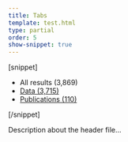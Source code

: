 ```yaml
---
title: Tabs
template: test.html
type: partial
order: 5
show-snippet: true
---
```

[snippet]
<div class="background--ship-grey padding-top-md--1">
    <nav class="tabs--js">
        <ul class="list--neutral flush">
            <li class="tab__item width-sm--6">
                <span class="tab__link tab__link--active">All results (3,869)</span>
            </li>
            <li class="tab__item width-sm--6">
                <a href="#" class="tab__link">
                    Data (3,715)
                </a>
            </li>
            <li class="tab__item width-sm--6">
                <a href="#" class="tab__link">
                    Publications (110)
                </a>
            </li>
        </ul>
    </nav>
</div>
[/snippet]

Description about the header file...